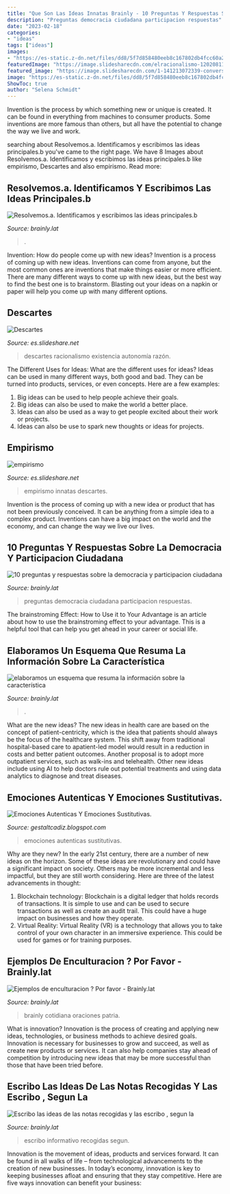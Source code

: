 ```yaml
---
title: "Que Son Las Ideas Innatas Brainly - 10 Preguntas Y Respuestas Sobre La Democracia Y Participacion Ciudadana"
description: "Preguntas democracia ciudadana participacion respuestas"
date: "2023-02-18"
categories:
- "ideas"
tags: ["ideas"]
images:
- "https://es-static.z-dn.net/files/dd8/5f7d858480eeb8c167802db4fcc60a27.jpg"
featuredImage: "https://image.slidesharecdn.com/elracionalismo-120208115229-phpapp02/95/descartes-2-728.jpg?cb=1334835764"
featured_image: "https://image.slidesharecdn.com/1-141213072339-conversion-gate02/95/empirismo-5-638.jpg?cb=1418456574"
image: "https://es-static.z-dn.net/files/dd8/5f7d858480eeb8c167802db4fcc60a27.jpg"
ShowToc: true
author: "Selena Schmidt"
---
```



Invention is the process by which something new or unique is created. It can be found in everything from machines to consumer products. Some inventions are more famous than others, but all have the potential to change the way we live and work.

	

		
searching about Resolvemos.a. Identificamos y escribimos las ideas principales.b you've came to the right page. We have 8 Images about Resolvemos.a. Identificamos y escribimos las ideas principales.b like empirismo, Descartes and also empirismo. Read more:
		
    
## Resolvemos.a. Identificamos Y Escribimos Las Ideas Principales.b

<img loading=lazy src="https://es-static.z-dn.net/files/d03/8790e81bd79b733b4dabdc091ecf361d.jpg" onerror="this.onerror=null;this.src='https://tse4.mm.bing.net/th?id=OIP.K2Ia_wqrqoY6aMGtJWlGlQHaLG&amp;pid=15.1';" alt="Resolvemos.a. Identificamos y escribimos las ideas principales.b">

_Source: brainly.lat_

>. 

	

Invention: How do people come up with new ideas?
Invention is a process of coming up with new ideas. Inventions can come from anyone, but the most common ones are inventions that make things easier or more efficient. There are many different ways to come up with new ideas, but the best way to find the best one is to brainstorm. Blasting out your ideas on a napkin or paper will help you come up with many different options.

    
## Descartes

<img loading=lazy src="https://image.slidesharecdn.com/elracionalismo-120208115229-phpapp02/95/descartes-2-728.jpg?cb=1334835764" onerror="this.onerror=null;this.src='https://tse3.mm.bing.net/th?id=OIP.k-wzGcM5hAkLXx5an5YcBwHaFj&amp;pid=15.1';" alt="Descartes">

_Source: es.slideshare.net_

>descartes racionalismo existencia autonomía razón. 

	

The Different Uses for Ideas: What are the different uses for ideas?
Ideas can be used in many different ways, both good and bad. They can be turned into products, services, or even concepts. Here are a few examples:
1. Big ideas can be used to help people achieve their goals. 
2. Big ideas can also be used to make the world a better place. 
3. Ideas can also be used as a way to get people excited about their work or projects. 
4. Ideas can also be use to spark new thoughts or ideas for projects.

    
## Empirismo

<img loading=lazy src="https://image.slidesharecdn.com/1-141213072339-conversion-gate02/95/empirismo-5-638.jpg?cb=1418456574" onerror="this.onerror=null;this.src='https://tse4.mm.bing.net/th?id=OIP.vzJtTJWkkmR3l_CJiUOQLQHaFj&amp;pid=15.1';" alt="empirismo">

_Source: es.slideshare.net_

>empirismo innatas descartes. 

	

Invention is the process of coming up with a new idea or product that has not been previously conceived. It can be anything from a simple idea to a complex product. Inventions can have a big impact on the world and the economy, and can change the way we live our lives.

    
## 10 Preguntas Y Respuestas Sobre La Democracia Y Participacion Ciudadana

<img loading=lazy src="https://es-static.z-dn.net/files/dd8/5f7d858480eeb8c167802db4fcc60a27.jpg" onerror="this.onerror=null;this.src='https://tse4.mm.bing.net/th?id=OIP.w_2klZobr-INP0pCzvYz7QHaKV&amp;pid=15.1';" alt="10 preguntas y respuestas sobre la democracia y participacion ciudadana">

_Source: brainly.lat_

>preguntas democracia ciudadana participacion respuestas. 

	

The brainstroming Effect: How to Use it to Your Advantage is an article about how to use the brainstroming effect to your advantage. This is a helpful tool that can help you get ahead in your career or social life.

    
## Elaboramos Un Esquema Que Resuma La Información Sobre La Característica

<img loading=lazy src="https://es-static.z-dn.net/files/d44/b3f44b458139545a02677456d031f47b.jpg" onerror="this.onerror=null;this.src='https://tse4.mm.bing.net/th?id=OIP.EXAFM3V1YUn5wwGVK3LxjQHaNu&amp;pid=15.1';" alt="elaboramos un esquema que resuma la información sobre la característica">

_Source: brainly.lat_

>. 

	

What are the new ideas?
The new ideas in health care are based on the concept of patient-centricity, which is the idea that patients should always be the focus of the healthcare system. This shift away from traditional hospital-based care to apatient-led model would result in a reduction in costs and better patient outcomes. Another proposal is to adopt more outpatient services, such as walk-ins and telehealth. Other new ideas include using AI to help doctors rule out potential treatments and using data analytics to diagnose and treat diseases.

    
## Emociones Autenticas Y Emociones Sustitutivas.

<img loading=lazy src="https://2.bp.blogspot.com/-91uiv07ekHY/WD6KkqGiVKI/AAAAAAAAH5M/gNkum7fVA8Y5HSQoLPGTmEOeuJsgxuI0wCLcB/s1600/REBUSQUES.png" onerror="this.onerror=null;this.src='https://tse1.mm.bing.net/th?id=OIP.SdpB9NEsc-CHiaFlpcJdpwHaEn&amp;pid=15.1';" alt="Emociones Autenticas Y Emociones Sustitutivas.">

_Source: gestaltcadiz.blogspot.com_

>emociones autenticas sustitutivas. 

	

Why are they new?
In the early 21st century, there are a number of new ideas on the horizon. Some of these ideas are revolutionary and could have a significant impact on society. Others may be more incremental and less impactful, but they are still worth considering. Here are three of the latest advancements in thought: 
1) Blockchain technology: Blockchain is a digital ledger that holds records of transactions. It is simple to use and can be used to secure transactions as well as create an audit trail. This could have a huge impact on businesses and how they operate. 
2) Virtual Reality: Virtual Reality (VR) is a technology that allows you to take control of your own character in an immersive experience. This could be used for games or for training purposes.

    
## Ejemplos De Enculturacion ? Por Favor - Brainly.lat

<img loading=lazy src="https://es-static.z-dn.net/files/da5/f57aa878eaf2853ccddb2a154fd4dda6.png" onerror="this.onerror=null;this.src='https://tse1.mm.bing.net/th?id=OIP.BmHoqcOwU7CbpAYoxI-HuAHaHM&amp;pid=15.1';" alt="Ejemplos de enculturacion ? Por favor - Brainly.lat">

_Source: brainly.lat_

>brainly cotidiana oraciones patria. 

	

What is innovation?
Innovation is the process of creating and applying new ideas, technologies, or business methods to achieve desired goals. Innovation is necessary for businesses to grow and succeed, as well as create new products or services. It can also help companies stay ahead of competition by introducing new ideas that may be more successful than those that have been tried before.

    
## Escribo Las Ideas De Las Notas Recogidas Y Las Escribo , Segun La

<img loading=lazy src="https://es-static.z-dn.net/files/da5/6abacfe505c185c1726d707bc527df37.jpg" onerror="this.onerror=null;this.src='https://tse3.mm.bing.net/th?id=OIP.mgjiwXGoYaPywNSz4Aa9_gHaKE&amp;pid=15.1';" alt="Escribo las ideas de las notas recogidas y las escribo , segun la">

_Source: brainly.lat_

>escribo informativo recogidas segun. 

	

Innovation is the movement of ideas, products and services forward. It can be found in all walks of life – from technological advancements to the creation of new businesses. In today’s economy, innovation is key to keeping businesses afloat and ensuring that they stay competitive. Here are five ways innovation can benefit your business: 


